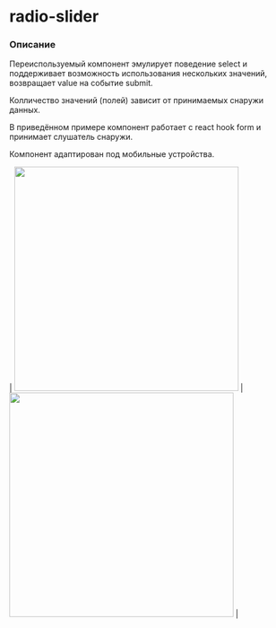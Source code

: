 # radio-slider

### Описание 

Переиспользуемый компонент эмулирует поведение select и поддерживает возможность использования нескольких значений,  возвращает value на событие submit.

Колличество значений (полей) зависит от принимаемых снаружи данных. 

В приведённом примере компонент работает с react hook form и принимает слушатель снаружи. 

Компонент адаптирован под мобильные устройства. 

| <img src="https://github.com/xkochevnikx/custom-radio-slider/blob/master/src/assets/%D0%A1%D0%BD%D0%B8%D0%BC%D0%BE%D0%BA%20%D1%8D%D0%BA%D1%80%D0%B0%D0%BD%D0%B0%202023-10-06%20%D0%B2%2008.14.46.png" width="400"/> | <img src="https://github.com/xkochevnikx/custom-radio-slider/blob/master/src/assets/%D0%A1%D0%BD%D0%B8%D0%BC%D0%BE%D0%BA%20%D1%8D%D0%BA%D1%80%D0%B0%D0%BD%D0%B0%202023-10-06%20%D0%B2%2008.15.05.png" width="400"/> |

<br/>

